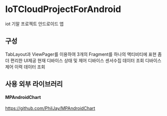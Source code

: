 # IoTCloudProjectForAndroid
iot 기말 프로젝트 안드로이드 앱

## 구성
TabLayout과 ViewPager를 이용하여 3개의 Fragment를 하나의 액티비티에 표현
좀더 편리한 UI제공
현재 디바이스 상태 및 제어
디바이스 센서수집 데이터 조회
디바이스 제어 이력 데이터 조회


## 사용 외부 라이브러리
#### MPAndroidChart
https://github.com/PhilJay/MPAndroidChart
